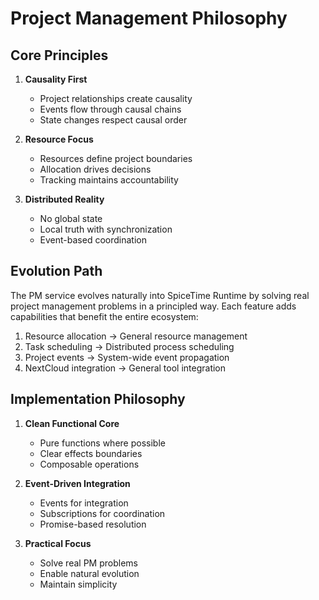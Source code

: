 # Project Management Philosophy

## Core Principles

1. **Causality First**
   - Project relationships create causality
   - Events flow through causal chains
   - State changes respect causal order

2. **Resource Focus**
   - Resources define project boundaries
   - Allocation drives decisions
   - Tracking maintains accountability

3. **Distributed Reality**
   - No global state
   - Local truth with synchronization
   - Event-based coordination

## Evolution Path

The PM service evolves naturally into SpiceTime Runtime by solving real project management problems in a principled way. Each feature adds capabilities that benefit the entire ecosystem:

1. Resource allocation → General resource management
2. Task scheduling → Distributed process scheduling
3. Project events → System-wide event propagation
4. NextCloud integration → General tool integration

## Implementation Philosophy

1. **Clean Functional Core**
   - Pure functions where possible
   - Clear effects boundaries
   - Composable operations

2. **Event-Driven Integration**
   - Events for integration
   - Subscriptions for coordination
   - Promise-based resolution

3. **Practical Focus**
   - Solve real PM problems
   - Enable natural evolution
   - Maintain simplicity
